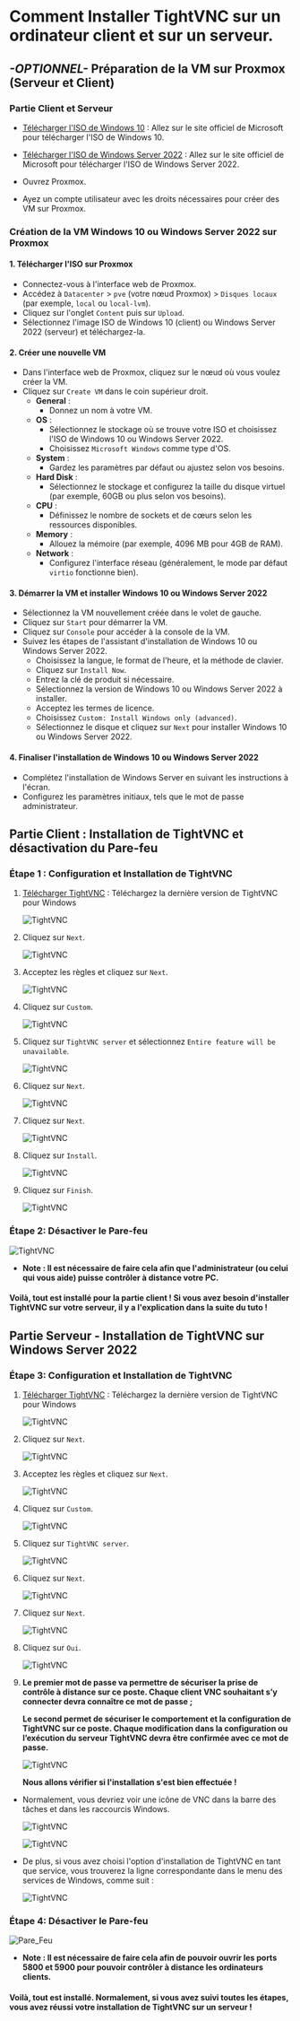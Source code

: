 
# Comment Installer TightVNC sur un ordinateur client et sur un serveur.

## *-OPTIONNEL-* Préparation de la VM sur Proxmox (Serveur et Client) 

### Partie Client et Serveur

- [Télécharger l'ISO de Windows 10](https://www.microsoft.com/fr-fr/software-download/windows10/) : Allez sur le site officiel de Microsoft pour télécharger l'ISO de Windows 10.

- [Télécharger l'ISO de Windows Server 2022](https://www.microsoft.com/en-us/evalcenter/evaluate-windows-server-2022) : Allez sur le site officiel de Microsoft pour télécharger l'ISO de Windows Server 2022.

- Ouvrez Proxmox.

- Ayez un compte utilisateur avec les droits nécessaires pour créer des VM sur Proxmox.

### Création de la VM Windows 10 ou Windows Server 2022 sur Proxmox

#### 1. Télécharger l'ISO sur Proxmox

- Connectez-vous à l'interface web de Proxmox.
- Accédez à `Datacenter` > `pve` (votre nœud Proxmox) > `Disques locaux` (par exemple, `local` ou `local-lvm`).
- Cliquez sur l'onglet `Content` puis sur `Upload`.
- Sélectionnez l'image ISO de Windows 10 (client) ou Windows Server 2022 (serveur) et téléchargez-la.

#### 2. Créer une nouvelle VM

- Dans l'interface web de Proxmox, cliquez sur le nœud où vous voulez créer la VM.
- Cliquez sur `Create VM` dans le coin supérieur droit.
  - **General** :
    - Donnez un nom à votre VM.
  - **OS** :
    - Sélectionnez le stockage où se trouve votre ISO et choisissez l'ISO de Windows 10 ou Windows Server 2022.
    - Choisissez `Microsoft Windows` comme type d'OS.
  - **System** :
    - Gardez les paramètres par défaut ou ajustez selon vos besoins.
  - **Hard Disk** :
    - Sélectionnez le stockage et configurez la taille du disque virtuel (par exemple, 60GB ou plus selon vos besoins).
  - **CPU** :
    - Définissez le nombre de sockets et de cœurs selon les ressources disponibles.
  - **Memory** :
    - Allouez la mémoire (par exemple, 4096 MB pour 4GB de RAM).
  - **Network** :
    - Configurez l'interface réseau (généralement, le mode par défaut `virtio` fonctionne bien).

#### 3. Démarrer la VM et installer Windows 10 ou Windows Server 2022

- Sélectionnez la VM nouvellement créée dans le volet de gauche.
- Cliquez sur `Start` pour démarrer la VM.
- Cliquez sur `Console` pour accéder à la console de la VM.
- Suivez les étapes de l'assistant d'installation de Windows 10 ou Windows Server 2022.
  - Choisissez la langue, le format de l'heure, et la méthode de clavier.
  - Cliquez sur `Install Now`.
  - Entrez la clé de produit si nécessaire.
  - Sélectionnez la version de Windows 10 ou Windows Server 2022 à installer.
  - Acceptez les termes de licence.
  - Choisissez `Custom: Install Windows only (advanced)`.
  - Sélectionnez le disque et cliquez sur `Next` pour installer Windows 10 ou Windows Server 2022.

#### 4. Finaliser l'installation de Windows 10 ou Windows Server 2022

- Complétez l'installation de Windows Server en suivant les instructions à l'écran.
- Configurez les paramètres initiaux, tels que le mot de passe administrateur.

## Partie Client : Installation de TightVNC et désactivation du Pare-feu

### Étape 1 : Configuration et Installation de TightVNC

1. [Télécharger TightVNC](https://www.tightvnc.com/download.php) : Téléchargez la dernière version de TightVNC pour Windows 
   
   ![TightVNC](images/Installation_TightVNC_1.png)

2. Cliquez sur `Next`.

   ![TightVNC](images/Installation_TightVNC_2.png)

3. Acceptez les règles et cliquez sur `Next`.

   ![TightVNC](images/Installation_TightVNC_3.png)

4. Cliquez sur `Custom`.

   ![TightVNC](images/Installation_TightVNC_4.png)

5. Cliquez sur `TightVNC server` et sélectionnez `Entire feature will be unavailable`.

   ![TightVNC](images/Installation_TightVNC_5.png)

6. Cliquez sur `Next`.

   ![TightVNC](images/Installation_TightVNC_6.png)

7. Cliquez sur `Next`.

   ![TightVNC](images/Installation_TightVNC_7.png)

8. Cliquez sur `Install`.

   ![TightVNC](images/Installation_TightVNC_8.png)

9. Cliquez sur `Finish`.

   ![TightVNC](images/Installation_TightVNC_9.png)

### Étape 2: Désactiver le Pare-feu

   ![TightVNC](images/pare_feu_client.png)

- **Note : Il est nécessaire de faire cela afin que l'administrateur (ou celui qui vous aide) puisse contrôler à distance votre PC.**

#### Voilà, tout est installé pour la partie client ! Si vous avez besoin d'installer TightVNC sur votre serveur, il y a l'explication dans la suite du tuto !

## Partie Serveur - Installation de TightVNC sur Windows Server 2022

### Étape 3: Configuration et Installation de TightVNC

1. [Télécharger TightVNC](https://www.tightvnc.com/download.php) : Téléchargez la dernière version de TightVNC pour Windows 
   
   ![TightVNC](images/Installation_TightVNC_1.png)

2. Cliquez sur `Next`.

   ![TightVNC](images/Installation_TightVNC_2.png)

3. Acceptez les règles et cliquez sur `Next`.

   ![TightVNC](images/Installation_TightVNC_3.png)

4. Cliquez sur `Custom`.

   ![TightVNC](images/Installation_TightVNC_4.png)

5. Cliquez sur `TightVNC server`.

   ![TightVNC](images/Installation_TightVNC_11.png)

6. Cliquez sur `Next`.

   ![TightVNC](images/Installation_TightVNC_11.png)

7. Cliquez sur `Next`.

   ![TightVNC](images/install_server.png)

8. Cliquez sur `Oui`.

   ![TightVNC](images/install_server1.png)

9. **Le premier mot de passe va permettre de sécuriser la prise de contrôle à distance sur ce poste. Chaque client VNC souhaitant s’y connecter devra connaître ce mot de passe ;**

   **Le second permet de sécuriser le comportement et la configuration de TightVNC sur ce poste. Chaque modification dans la configuration ou l’exécution du serveur TightVNC devra être confirmée avec ce mot de passe.**

   ![TightVNC](images/Installation_TightVNC_10.png)

   **Nous allons vérifier si l'installation s'est bien effectuée !**

- Normalement, vous devriez voir une icône de VNC dans la barre des tâches et dans les raccourcis Windows.

   ![TightVNC](images/install_server3.png)

   ![TightVNC](images/install_server4.png)

- De plus, si vous avez choisi l'option d'installation de TightVNC en tant que service, vous trouverez la ligne correspondante dans le menu des services de Windows, comme suit :

   ![TightVNC](images/install_server5.png)

### Étape 4: Désactiver le Pare-feu

   ![Pare_Feu](images/Pare_feu_server.png)

- **Note : Il est nécessaire de faire cela afin de pouvoir ouvrir les ports 5800 et 5900 pour pouvoir contrôler à distance les ordinateurs clients.**

#### Voilà, tout est installé. Normalement, si vous avez suivi toutes les étapes, vous avez réussi votre installation de TightVNC sur un serveur !








  



